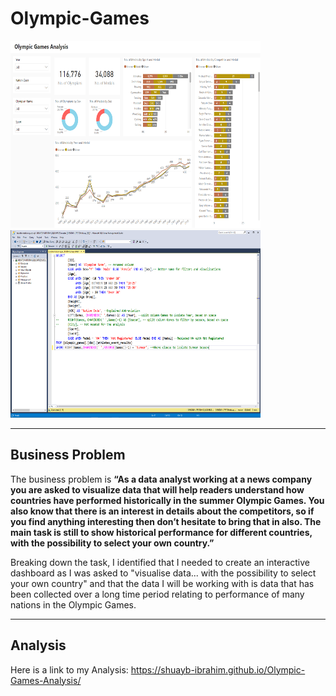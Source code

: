 # Olympic-Games

<img src="images/dashboard-capture.PNG" width=400vh height=300vh ><img src="images/sql-capture.PNG" width=400vh height=300vh>

---
## Business Problem
The business problem is **“As a data analyst working at a news company you are asked to visualize data that will help readers understand how countries have performed historically in the summer Olympic Games. You also know that there is an interest in details about the competitors, so if you find anything interesting then don’t hesitate to bring that in also. The main task is still to show historical performance for different countries, with the possibility to select your own country.”**

Breaking down the task, I identified that I needed to create an interactive dashboard as I was asked to "visualise data... with the possibility to select your own country" and that the data I will be working with is data that has been collected over a long time period relating to performance of many nations in the Olympic Games.

---
## Analysis
Here is a link to my Analysis: https://shuayb-ibrahim.github.io/Olympic-Games-Analysis/
